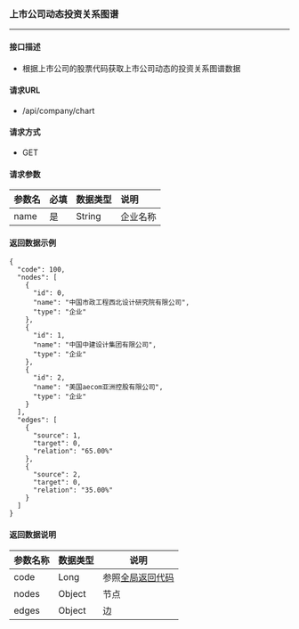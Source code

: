 ### 上市公司动态投资关系图谱

---

#### 接口描述

* 根据上市公司的股票代码获取上市公司动态的投资关系图谱数据

#### 请求URL

* /api/company/chart

#### 请求方式

* GET

#### 请求参数

| 参数名 | 必填 | 数据类型 | 说明 |
| :--- | :--- | :--- | :--- |
| name | 是 | String | 企业名称 |

#### 返回数据示例

```
{
  "code": 100,
  "nodes": [
    {
      "id": 0,
      "name": "中国市政工程西北设计研究院有限公司",
      "type": "企业"
    },
    {
      "id": 1,
      "name": "中国中建设计集团有限公司",
      "type": "企业"
    },
    {
      "id": 2,
      "name": "美国aecom亚洲控股有限公司",
      "type": "企业"
    }
  ],
  "edges": [
    {
      "source": 1,
      "target": 0,
      "relation": "65.00%"
    },
    {
      "source": 2,
      "target": 0,
      "relation": "35.00%"
    }
  ]
}
```

#### 返回数据说明

| 参数名称 | 数据类型 | 说明 |
| --- | --- | --- |
| code | Long | 参照[全局返回代码](/数据词典.md) |
| nodes | Object | 节点 |
| edges | Object | 边 |



